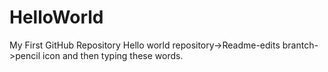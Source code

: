 # HelloWorld
My First GitHub Repository
Hello world repository->Readme-edits brantch->pencil icon and then typing these words.
